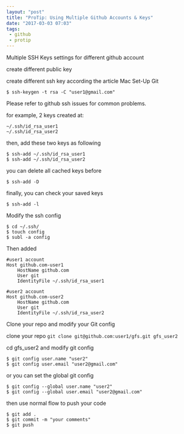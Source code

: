 ```yaml
---
layout: "post"
title: "ProTip: Using Multiple Github Accounts & Keys"
date: "2017-03-03 07:03"
tags:
 - github
 - protip
---
```


Multiple SSH Keys settings for different github account

create different public key

create different ssh key according the article Mac Set-Up Git
```
$ ssh-keygen -t rsa -C "user1@gmail.com"
```
Please refer to github ssh issues for common problems.

for example, 2 keys created at:
```
~/.ssh/id_rsa_user1
~/.ssh/id_rsa_user2
```
then, add these two keys as following
```
$ ssh-add ~/.ssh/id_rsa_user1
$ ssh-add ~/.ssh/id_rsa_user2
```
you can delete all cached keys before
```
$ ssh-add -D
```
finally, you can check your saved keys
```
$ ssh-add -l
```
Modify the ssh config
```
$ cd ~/.ssh/
$ touch config
$ subl -a config
```
Then added
```
#user1 account
Host github.com-user1
    HostName github.com
    User git
    IdentityFile ~/.ssh/id_rsa_user1

#user2 account
Host github.com-user2
    HostName github.com
    User git
    IdentityFile ~/.ssh/id_rsa_user2
```
Clone your repo and modify your Git config

clone your repo `git clone git@github.com:user1/gfs.git gfs_user2`

cd gfs_user2 and modify git config
```
$ git config user.name "user2"
$ git config user.email "user2@gmail.com"
```

or you can set the global git config
```
$ git config --global user.name "user2"
$ git config --global user.email "user2@gmail.com"
```

then use normal flow to push your code
```
$ git add .
$ git commit -m "your comments"
$ git push
```
